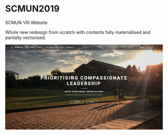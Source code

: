 # SCMUN2019
SCMUN VIII Website

Whole new redesign from scratch with contents fully materiallised and partially vectorised.

![Home page screenshot](assets/Homepagescreenshot.png)
